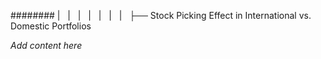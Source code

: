 ######## |   |   |   |   |   |   |   ├── Stock Picking Effect in International vs. Domestic Portfolios

*Add content here*